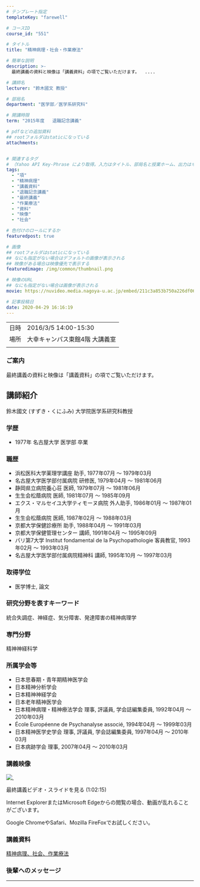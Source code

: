 ```yaml
---
# テンプレート指定
templateKey: "farewell"

# コースID
course_id: "551"

# タイトル
title: "精神病理・社会・作業療法"

# 簡単な説明
description: >-
  最終講義の資料と映像は「講義資料」の項でご覧いただけます。  ....

# 講師名
lecturer: "鈴木國文 教授"

# 部局名
department: "医学部／医学系研究科"

# 開講時限
term: "2015年度	退職記念講義"

# pdfなどの追加資料
## rootフォルダはstaticになっている
attachments:


# 関連するタグ
# （Yahoo API Key-Phrase により取得。入力はタイトル、部局名と授業ホーム、出力はキーフレーズ（tags））
tags:
  - "項"
  - "精神病理"
  - "講義資料"
  - "退職記念講義"
  - "最終講義"
  - "作業療法"
  - "資料"
  - "映像"
  - "社会"

# 色付けのロールにするか
featuredpost: true

# 画像
## rootフォルダはstaticになっている
## なにも指定がない場合はデフォルトの画像が表示される
## 映像がある場合は映像優先で表示する
featuredimage: /img/common/thumbnail.png

# 映像のURL
## なにも指定がない場合は画像が表示される
movie: https://nuvideo.media.nagoya-u.ac.jp/embed/211c3a853b750a226df06467f5fadd3c8ad2bd4f

# 記事投稿日
date: 2020-04-29 16:16:19
---
```


|   |   |
|---|---|
| 日時 | 2016/3/5  14:00-15:30 |
| 場所 | 大幸キャンパス東館4階 大講義室 |
|   |   |


### ご案内
最終講義の資料と映像は「講義資料」の項でご覧いただけます。




## 講師紹介

鈴木國文 (すずき・くにふみ) 大学院医学系研究科教授

### 学歴

* 1977年 名古屋大学 医学部 卒業

### 職歴

* 浜松医科大学薬理学講座 助手, 1977年07月 ～ 1979年03月
* 名古屋大学医学部付属病院 研修医, 1979年04月 ～ 1981年06月
* 静岡県立病院養心荘 医師, 1979年07月 ～ 1981年06月
* 生生会松蔭病院 医師, 1981年07月 ～ 1985年09月
* エクス・マルセイユ大学ティモーヌ病院 外人助手, 1986年01月 ～ 1987年01月
* 生生会松蔭病院 医師, 1987年02月 ～ 1988年03月
* 京都大学保健診療所 助手, 1988年04月 ～ 1991年03月
* 京都大学保健管理センター 講師, 1991年04月 ～ 1995年09月
* パリ第7大学 Institut fondamental de la Psychopathologie 客員教官, 1993年02月 ～ 1993年03月
* 名古屋大学医学部付属病院精神科 講師, 1995年10月 ～ 1997年03月

### 取得学位

* 医学博士, 論文

### 研究分野を表すキーワード

統合失調症、神経症、気分障害、発達障害の精神病理学

### 専門分野

精神神経科学

### 所属学会等

* 日本思春期・青年期精神医学会
* 日本精神分析学会
* 日本精神神経学会
* 日本老年精神医学会
* 日本精神病理・精神療法学会 理事, 評議員, 学会誌編集委員, 1992年04月 ～ 2010年03月
* &Eacute;cole Europ&eacute;enne de Psychanalyse associ&eacute;, 1994年04月 ～ 1999年03月
* 日本精神医学史学会 理事, 評議員, 学会誌編集委員, 1997年04月 ～ 2010年03月
* 日本病跡学会 理事, 2007年04月 ～ 2010年03月


### 講義映像

[![&nbsp;](https://ocw.nagoya-u.jp/files/551/thumbnail.jpg) ](https://nuvideo.media.nagoya-u.ac.jp/embed/211c3a853b750a226df06467f5fadd3c8ad2bd4f)

最終講義ビデオ・スライドを見る (1:02:15)



Internet ExplorerまたはMicrosoft Edgeからの閲覧の場合、動画が乱れることがございます。

Google ChromeやSafari、Mozilla FireFoxでお試しください。


### 講義資料

[精神病理、社会、作業療法](https://ocw.nagoya-u.jp/files/551/kogisiryo.pdf) 

### 後輩へのメッセージ


<a target="blank" href="https://nuvideo.media.nagoya-u.ac.jp/embed/20584d568f1c178a4288e3b2653d7dbb08b940a5" width="640" height="360" frameborder="0" allowfullscreen></iframe>


-----